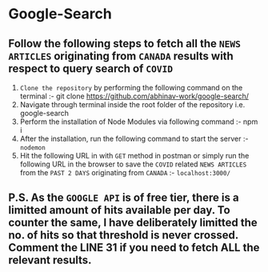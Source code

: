 # Google-Search

## Follow the following steps to fetch all the `NEWS ARTICLES` originating from `CANADA` results with respect to query search of `COVID`
  1. `Clone the repository` by performing the following command on the terminal :- git clone https://github.com/abhinav-work/google-search/
  2. Navigate through terminal inside the root folder of the repository i.e. google-search
  3. Perform the installation of Node Modules via following command :- npm i 
  4. After the installation, run the following command to start the server :- `nodemon` 
  5. Hit the following URL in with `GET` method in postman or simply run the following URL in the browser to save the `COVID` related `NEWS ARTICLES` from the `PAST 2 DAYS` originating from `CANADA` :- `localhost:3000/`

## P.S. As the `GOOGLE API` is of free tier, there is a limitted amount of hits available per day. To counter the same, I have deliberately limitted the no. of hits so that threshold is never crossed. Comment the LINE 31 if you need to fetch ALL the relevant results. 
